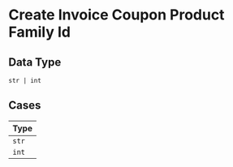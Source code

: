 
# Create Invoice Coupon Product Family Id

## Data Type

`str | int`

## Cases

| Type |
|  --- |
| `str` |
| `int` |

